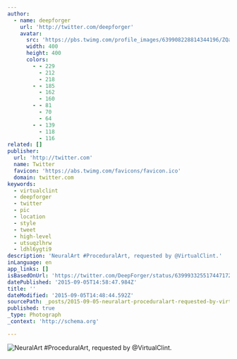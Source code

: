 ```yaml
---
author:
  - name: deepforger
    url: 'http://twitter.com/deepforger'
    avatar:
      src: 'https://pbs.twimg.com/profile_images/639908228814344196/ZQaqwb4p_400x400.jpg'
      width: 400
      height: 400
      colors:
        - - 229
          - 212
          - 218
        - - 185
          - 162
          - 160
        - - 81
          - 70
          - 64
        - - 139
          - 118
          - 116
related: []
publisher:
  url: 'http://twitter.com'
  name: Twitter
  favicon: 'https://abs.twimg.com/favicons/favicon.ico'
  domain: twitter.com
keywords:
  - virtualclint
  - deepforger
  - twitter
  - pic
  - location
  - style
  - tweet
  - high-level
  - utsuqzlhrw
  - ldhl6ygti9
description: 'NeuralArt #ProceduralArt, requested by @VirtualClint.'
inLanguage: en
app_links: []
isBasedOnUrl: 'https://twitter.com/DeepForger/status/639993325517447172'
datePublished: '2015-09-05T14:58:47.984Z'
title: ''
dateModified: '2015-09-05T14:48:44.592Z'
sourcePath: _posts/2015-09-05-neuralart-proceduralart-requested-by-virtualclint.md
published: true
_type: Photograph
_context: 'http://schema.org'

---
```

![NeuralArt &num;ProceduralArt&comma; requested by &commat;VirtualClint&period;](https://pbs.twimg.com/media/COG2iSWVAAAaWZP.png:large)